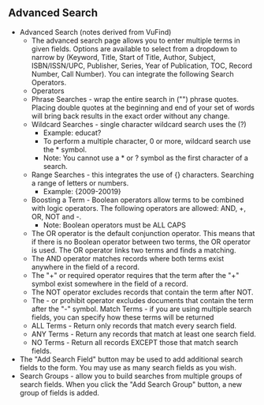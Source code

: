 ## Advanced Search
- Advanced Search (notes derived from VuFind)
  - The advanced search page allows you to enter multiple terms in given fields. Options are available to select from a dropdown to narrow by (Keyword, Title, Start of Title, Author, Subject, ISBN/ISSN/UPC, Publisher, Series, Year of Publication, TOC, Record Number, Call Number). You can integrate the following Search Operators.
   - Operators
    - Phrase Searches - wrap the entire search in ("") phrase quotes. Placing double quotes at the beginning and end of your set of words will bring back results in the exact order without any change.   
    - Wildcard Searches - single character wildcard search uses the (?) 
      - Example: educat?
      - To perform a multiple character, 0 or more, wildcard search use the * symbol.      
      - Note: You cannot use a * or ? symbol as the first character of a search.
    - Range Searches - this integrates the use of {} characters. Searching a range of letters or numbers. 
      - Example: {2009-20019} 
    - Boosting a Term - Boolean operators allow terms to be combined with logic operators. The following operators are      allowed: AND, +, OR, NOT and -.
      - Note: Boolean operators must be ALL CAPS
     - The OR operator is the default conjunction operator. This means that if there is no Boolean operator between two terms, the OR operator is used. The OR operator links two terms and finds a matching.
     - The AND operator matches records where both terms exist anywhere in the field of a record.
     - The "+" or required operator requires that the term after the "+" symbol exist somewhere in the field of a record.
     - The NOT operator excludes records that contain the term after NOT.
     - The - or prohibit operator excludes documents that contain the term after the "-" symbol.
   Match Terms - if you are using multiple search fields, you can specify how these terms will be returned 
    - ALL Terms - Return only records that match every search field.
    - ANY Terms - Return any records that match at least one search field.
    - NO Terms - Return all records EXCEPT those that match search fields.
 - The "Add Search Field" button may be used to add additional search fields to the form. You may use as many search fields as you wish.
 - Search Groups - allow you to build searches from multiple groups of search fields. When you click the "Add Search Group" button, a new group of fields is added.
